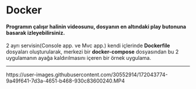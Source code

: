 <h1>Docker</h1>

<h4>Programın çalışır halinin videosunu, dosyanın en altındaki play butonuna basarak izleyebilirsiniz.</h4>

<p>
  2 ayrı servisin(Console app. ve Mvc app.) kendi içlerinde <b>Dockerfile</b> dosyaları oluşturularak, merkezi bir <b>docker-compose</b> dosyasından bu 2 uygulamanın ayağa kaldırılmasını içeren bir örnek uygulama.
</p>

<hr/>
https://user-images.githubusercontent.com/30552914/172043774-9a49f641-7d3a-4651-b468-930c83600240.MP4

